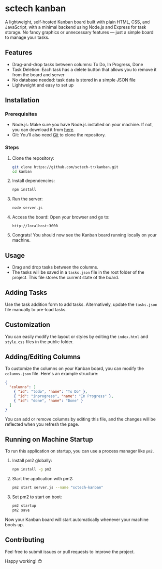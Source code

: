 # sctech kanban

A lightweight, self-hosted Kanban board built with plain HTML, CSS, and JavaScript, with a minimal backend using Node.js and Express for task storage. No fancy graphics or unnecessary features — just a simple board to manage your tasks.

## Features

- Drag-and-drop tasks between columns: To Do, In Progress, Done
- Task Deletion: Each task has a delete button that allows you to remove it from the board and server
- No database needed: task data is stored in a simple JSON file
- Lightweight and easy to set up

## Installation

### Prerequisites

- Node.js: Make sure you have Node.js installed on your machine. If not, you can download it from [here](https://nodejs.org).
- Git: You'll also need [Git](https://git-scm.com) to clone the repository.

### Steps

1. Clone the repository:
   ```bash
   git clone https://github.com/sctech-tr/kanban.git
   cd kanban
   ```

2. Install dependencies:
   ```bash
   npm install
   ```

3. Run the server:
   ```bash
   node server.js
   ```

4. Access the board: Open your browser and go to:
   ```
   http://localhost:3000
   ```

5. Congrats! You should now see the Kanban board running locally on your machine.

## Usage

- Drag and drop tasks between the columns.
- The tasks will be saved in a `tasks.json` file in the root folder of the project. This file stores the current state of the board.

## Adding Tasks

Use the task addition form to add tasks. Alternatively, update the `tasks.json` file manually to pre-load tasks.

## Customization

You can easily modify the layout or styles by editing the `index.html` and `style.css` files in the public folder.

## Adding/Editing Columns

To customize the columns on your Kanban board, you can modify the `columns.json` file. Here's an example structure:

```json
{
  "columns": [
    { "id": "todo", "name": "To Do" },
    { "id": "inprogress", "name": "In Progress" },
    { "id": "done", "name": "Done" }
  ]
}
```

You can add or remove columns by editing this file, and the changes will be reflected when you refresh the page.

## Running on Machine Startup

To run this application on startup, you can use a process manager like `pm2`.

1. Install pm2 globally:
   ```bash
   npm install -g pm2
   ```

2. Start the application with pm2:
   ```bash
   pm2 start server.js --name "sctech-kanban"
   ```

3. Set pm2 to start on boot:
   ```bash
   pm2 startup
   pm2 save
   ```

Now your Kanban board will start automatically whenever your machine boots up.

## Contributing

Feel free to submit issues or pull requests to improve the project.

Happy working! 😊